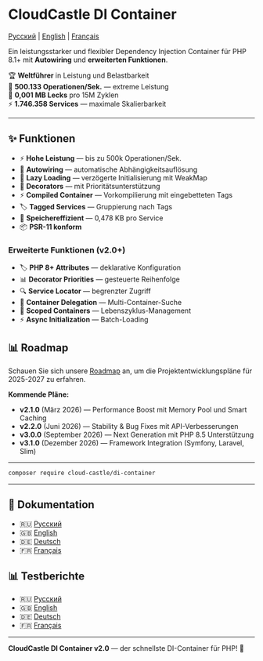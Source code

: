 # CloudCastle DI Container

[Русский](../../README.md) | [English](../en/README.md) | [Français](../fr/README.md)

Ein leistungsstarker und flexibler Dependency Injection Container für PHP 8.1+ mit **Autowiring** und **erweiterten Funktionen**.

🏆 **Weltführer** in Leistung und Belastbarkeit  
🚀 **500.133 Operationen/Sek.** — extreme Leistung  
💾 **0,001 MB Lecks** pro 15M Zyklen  
⚡ **1.746.358 Services** — maximale Skalierbarkeit

---

## ✨ Funktionen

- ⚡ **Hohe Leistung** — bis zu 500k Operationen/Sek.
- 🤖 **Autowiring** — automatische Abhängigkeitsauflösung  
- 🔄 **Lazy Loading** — verzögerte Initialisierung mit WeakMap
- 🎨 **Decorators** — mit Prioritätsunterstützung
- ⚡ **Compiled Container** — Vorkompilierung mit eingebetteten Tags
- 🏷️ **Tagged Services** — Gruppierung nach Tags
- 💾 **Speichereffizient** — 0,478 KB pro Service
- 📦 **PSR-11 konform**

### Erweiterte Funktionen (v2.0+)

- 🏷️ **PHP 8+ Attributes** — deklarative Konfiguration
- 📊 **Decorator Priorities** — gesteuerte Reihenfolge
- 🔍 **Service Locator** — begrenzter Zugriff
- 🔗 **Container Delegation** — Multi-Container-Suche
- 🔄 **Scoped Containers** — Lebenszyklus-Management
- ⚡ **Async Initialization** — Batch-Loading

## 📊 Roadmap

Schauen Sie sich unsere [Roadmap](ROADMAP.md) an, um die Projektentwicklungspläne für 2025-2027 zu erfahren.

**Kommende Pläne:**
- **v2.1.0** (März 2026) — Performance Boost mit Memory Pool und Smart Caching
- **v2.2.0** (Juni 2026) — Stability & Bug Fixes mit API-Verbesserungen
- **v3.0.0** (September 2026) — Next Generation mit PHP 8.5 Unterstützung
- **v3.1.0** (Dezember 2026) — Framework Integration (Symfony, Laravel, Slim)

---

```bash
composer require cloud-castle/di-container
```

---

## 📖 Dokumentation

- 🇷🇺 [Русский](documentation/ru/README.md)
- 🇬🇧 [English](documentation/en/README.md)
- 🇩🇪 [Deutsch](documentation/de/README.md)
- 🇫🇷 [Français](documentation/fr/README.md)

## 📊 Testberichte

- 🇷🇺 [Русский](reports/ru/README.md)
- 🇬🇧 [English](reports/en/README.md)
- 🇩🇪 [Deutsch](reports/de/README.md)
- 🇫🇷 [Français](reports/fr/README.md)

---

**CloudCastle DI Container v2.0** — der schnellste DI-Container für PHP! 🚀
